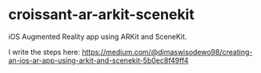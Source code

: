 # croissant-ar-arkit-scenekit

iOS Augmented Reality app using ARKit and SceneKit.

I write the steps here: https://medium.com/@dimaswisodewo98/creating-an-ios-ar-app-using-arkit-and-scenekit-5b0ec8f49ff4
